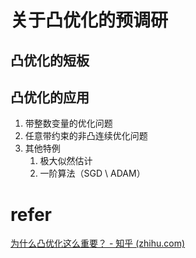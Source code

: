 # 关于凸优化的预调研

## 凸优化的短板

## 凸优化的应用

1. 带整数变量的优化问题
2. 任意带约束的非凸连续优化问题
3. 其他特例
   1. 极大似然估计
   2. 一阶算法（SGD \ ADAM）



# refer

[为什么凸优化这么重要？ - 知乎 (zhihu.com)](https://www.zhihu.com/question/24641575/answer/578768230)

